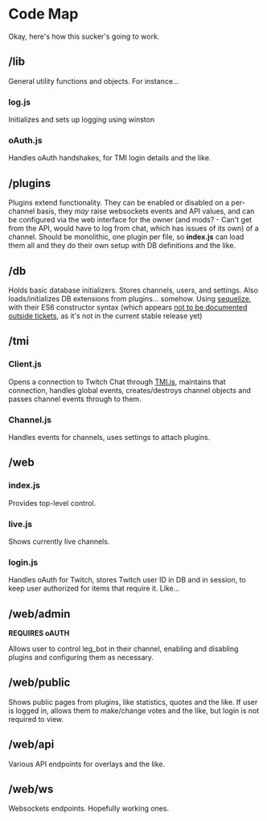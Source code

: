 # Code Map #

Okay, here's how this sucker's going to work.

## /lib ##

General utility functions and objects. For instance...

### log.js ###

Initializes and sets up logging using winston

### oAuth.js ###

Handles oAuth handshakes, for TMI login details and the like.

## /plugins ##

Plugins extend functionality. They can be enabled or disabled on a per-channel basis, they _may_ raise websockets events and API values, and can be configured via the web interface for the owner (and mods? - Can't get from the API, would have to log from chat, which has issues of its own) of a channel. Should be monolithic, one plugin per file, so **index.js** can load them all and they do their own setup with DB definitions and the like.

## /db ##

Holds basic database initializers. Stores channels, users, and settings. Also loads/initializes DB extensions from plugins... somehow. Using [sequelize](http://docs.sequelizejs.com/en/latest/), with their ES6 constructor syntax (which appears [not to be documented outside tickets](https://github.com/sequelize/sequelize/issues/6524), as it's not in the current stable release yet)

## /tmi ##


### Client.js ###

Opens a connection to Twitch Chat through [TMI.js](https://docs.tmijs.org/), maintains that connection, handles global events, creates/destroys channel objects and passes channel events through to them.

### Channel.js ###

Handles events for channels, uses settings to attach plugins.

## /web ##


### index.js ###

Provides top-level control.

### live.js ###

Shows currently live channels.

### login.js ###

Handles oAuth for Twitch, stores Twitch user ID in DB and in session, to keep user authorized for items that require it. Like...

## /web/admin ##
**REQUIRES oAUTH**

Allows user to control leg_bot in their channel, enabling and disabling plugins and configuring them as necessary.

## /web/public ##

Shows public pages from plugins, like statistics, quotes and the like. If user is logged in, allows them to make/change votes and the like, but login is not required to view.

## /web/api ##

Various API endpoints for overlays and the like.

## /web/ws ##

Websockets endpoints. Hopefully working ones.